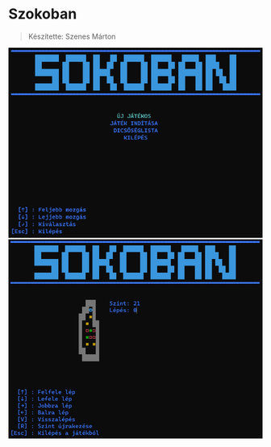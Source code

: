 # Szokoban
> Készítette: Szenes Márton

![Szokoban főmenü](./docs/mainmenu.PNG "Főmenü")
![Szokoban játék](./docs/game.PNG "Játék")